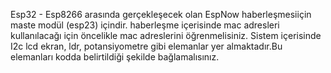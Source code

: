 Esp32 - Esp8266 arasında gerçekleşecek olan EspNow haberleşmesiiçin maste modül (esp23) içindir.
haberleşme içerisinde mac adresleri kullanılacağı için öncelikle mac adreslerini öğrenmelisiniz.
Sistem içerisinde I2c lcd ekran, ldr, potansiyometre gibi elemanlar yer almaktadır.Bu elemanları kodda belirtildiği şekilde bağlamalısınız.
